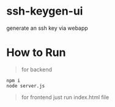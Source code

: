 # ssh-keygen-ui
generate an ssh key via webapp


# How to Run 

> for backend
```
npm i
node server.js
```

> for frontend just run index.html file 